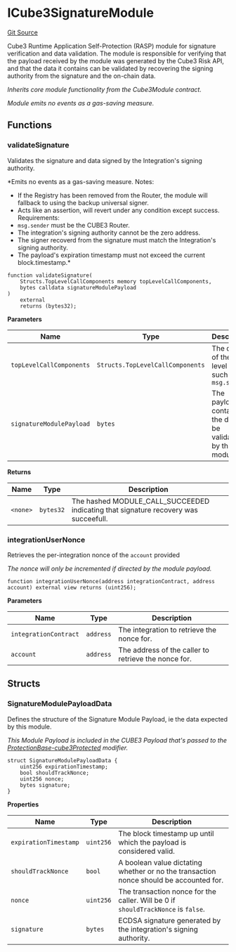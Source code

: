 # ICube3SignatureModule
[Git Source](https://github.com/cube-web3/protocol-core-solidity/blob/c95be0ef92f4c69dc0af4db320cb041b877ea57c/src/interfaces/ICube3SignatureModule.sol)

Cube3 Runtime Application Self-Protection (RASP) module for signature verification and
data validation.  The module is responsible for verifying that the payload received by the module was
generated by the Cube3 Risk API, and that the data it contains can be validated by recovering
the signing authority from the signature and the on-chain data.

*Inherits core module functionality from the Cube3Module contract.*

*Module emits no events as a gas-saving measure.*


## Functions
### validateSignature

Validates the signature and data signed by the Integration's
signing authority.

*Emits no events as a gas-saving measure.
Notes:
- If the Registry has been removed from the Router, the module will fallback
to using the backup universal signer.
- Acts like an assertion, will revert under any condition except success.
Requirements:
- `msg.sender` must be the CUBE3 Router.
- The integration's signing authority cannot be the zero address.
- The signer recoverd from the signature must match the Integration's signing
authority.
- The payload's expiration timestamp must not exceed the current block.timestamp.*


```solidity
function validateSignature(
    Structs.TopLevelCallComponents memory topLevelCallComponents,
    bytes calldata signatureModulePayload
)
    external
    returns (bytes32);
```
**Parameters**

|Name|Type|Description|
|----|----|-----------|
|`topLevelCallComponents`|`Structs.TopLevelCallComponents`|The details of the top-level call, such as `msg.sender`|
|`signatureModulePayload`|`bytes`|The payload containing the data to be validated by this module.s|

**Returns**

|Name|Type|Description|
|----|----|-----------|
|`<none>`|`bytes32`|The hashed MODULE_CALL_SUCCEEDED indicating that signature recovery was succeefull.|


### integrationUserNonce

Retrieves the per-integration nonce of the `account` provided

*The nonce will only be incremented if directed by the module payload.*


```solidity
function integrationUserNonce(address integrationContract, address account) external view returns (uint256);
```
**Parameters**

|Name|Type|Description|
|----|----|-----------|
|`integrationContract`|`address`|The integration to retrieve the nonce for.|
|`account`|`address`|The address of the caller to retrieve the nonce for.|


## Structs
### SignatureModulePayloadData
Defines the structure of the Signature Module Payload, ie the data expected by this module.

*This Module Payload is included in the CUBE3 Payload that's passed to the [ProtectionBase-cube3Protected](/lib/protection-solidity/src/ProtectionBase.sol/abstract.ProtectionBase.md#cube3protected)
modifier.*


```solidity
struct SignatureModulePayloadData {
    uint256 expirationTimestamp;
    bool shouldTrackNonce;
    uint256 nonce;
    bytes signature;
}
```

**Properties**

|Name|Type|Description|
|----|----|-----------|
|`expirationTimestamp`|`uint256`|The block timestamp up until which the payload is considered valid.|
|`shouldTrackNonce`|`bool`|A boolean value dictating whether or no the transaction nonce should be accounted for.|
|`nonce`|`uint256`|The transaction nonce for the caller. Will be 0 if `shouldTrackNonce` is `false`.|
|`signature`|`bytes`|ECDSA signature generated by the integration's signing authority.|


